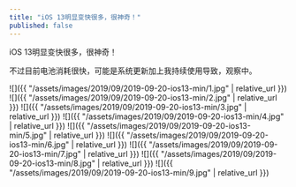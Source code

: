```yaml
---
title: "iOS 13明显变快很多，很神奇！"
published: false
---
```

iOS 13明显变快很多，很神奇！

不过目前电池消耗很快，可能是系统更新加上我持续使用导致，观察中。



![]({{ "/assets/images/2019/09/2019-09-20-ios13-min/1.jpg" | relative_url }})
![]({{ "/assets/images/2019/09/2019-09-20-ios13-min/2.jpg" | relative_url }})
![]({{ "/assets/images/2019/09/2019-09-20-ios13-min/3.jpg" | relative_url }})
![]({{ "/assets/images/2019/09/2019-09-20-ios13-min/4.jpg" | relative_url }})
![]({{ "/assets/images/2019/09/2019-09-20-ios13-min/5.jpg" | relative_url }})
![]({{ "/assets/images/2019/09/2019-09-20-ios13-min/6.jpg" | relative_url }})
![]({{ "/assets/images/2019/09/2019-09-20-ios13-min/7.jpg" | relative_url }})
![]({{ "/assets/images/2019/09/2019-09-20-ios13-min/8.jpg" | relative_url }})
![]({{ "/assets/images/2019/09/2019-09-20-ios13-min/9.jpg" | relative_url }})
